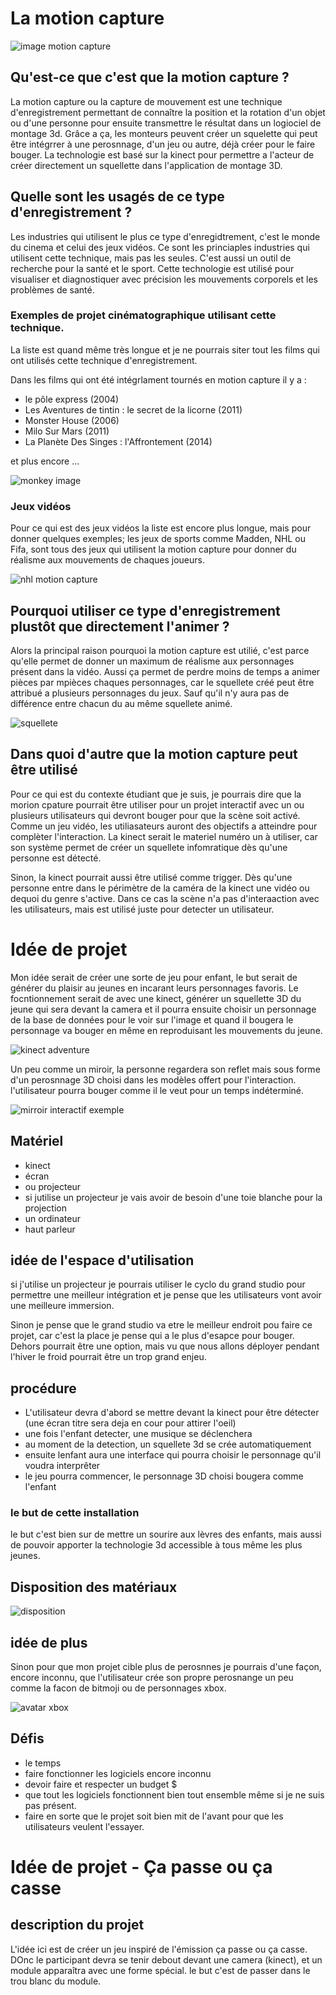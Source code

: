 # La motion capture
![image motion capture](/image/motion_deux_acteurs.jpg)
## Qu'est-ce que c'est que la motion capture ?
>
La motion capture ou la capture de mouvement est une technique d'enregistrement permettant de connaître la position et la rotation d'un objet ou d'une personne pour ensuite transmettre le résultat dans un logiociel de montage 3d. Grâce a ça, les monteurs peuvent créer un squelette qui peut être intégrrer à une perosnnage, d'un jeu ou autre, déjà créer pour le faire bouger. La technologie est basé sur la kinect pour permettre a l'acteur de créer directement un squellette dans l'application de montage 3D.

   ## Quelle sont les usagés de ce type d'enregistrement ?
   Les industries qui utilisent le plus ce type d'enregidtrement, c'est le monde du cinema et celui des jeux vidéos. Ce sont les princiaples industries qui utilisent cette technique, mais pas les seules. C'est aussi un outil de recherche pour la santé et le sport. Cette technologie est utilisé pour visualiser et diagnostiquer avec précision les mouvements corporels et les problèmes de santé.
>
   ### Exemples de projet cinématographique utilisant cette technique. 
>
La liste est quand même très longue et je ne pourrais siter tout les films qui ont utilisés cette technique d'enregistrement. 
>
Dans les films qui ont été intégrlament tournés en motion capture il y a :
   >
- le pôle express (2004)
- Les Aventures de tintin : le secret de la licorne (2011)
- Monster House (2006)
- Milo Sur Mars (2011)
- La Planète Des Singes : l'Affrontement (2014)
>
et plus encore ...
>
![monkey image](/image/monkey.jpg)
>
### Jeux vidéos
>
Pour ce qui est des jeux vidéos la liste est encore plus longue, mais pour donner quelques exemples; les jeux de sports comme Madden, NHL ou Fifa, sont tous des jeux qui utilisent la motion capture pour donner du réalisme aux mouvements de chaques joueurs.
>
![nhl motion capture](/image/nhl.jpg)


## Pourquoi utiliser ce type d'enregistrement plustôt que directement l'animer ?
Alors la principal raison pourquoi la motion capture est utilié, c'est parce qu'elle permet de donner un maximum de réalisme aux personnages présent dans la vidéo. Aussi ça permet de perdre moins de temps a animer pièces par mpièces chaques personnages, car le squellete créé peut être attribué a plusieurs personnages du jeux. Sauf qu'il n'y aura pas de différence entre chacun du au même squellete animé.

![squellete](/image/squellette.jpg)

## Dans quoi d'autre que la motion capture peut être utilisé

Pour ce qui est du contexte étudiant que je suis, je pourrais dire que la morion cpature pourrait être utiliser pour un projet interactif avec un ou plusieurs utilisateurs qui devront bouger pour que la scène soit activé. Comme un jeu vidéo, les utiliasateurs auront des objectifs a atteindre pour complèter l'interaction. La kinect serait le materiel numéro un à utiliser, car son système permet de créer un squellete infomratique dès qu'une personne est détecté.

Sinon, la kinect pourrait aussi être utilisé comme trigger. Dès qu'une personne entre dans le périmètre de la caméra de la kinect une vidéo ou dequoi du genre s'active. Dans ce cas la scène n'a pas d'interaaction avec les utilisateurs, mais est utilisé juste pour detecter un utilisateur. 


# Idée de projet
Mon idée serait de créer une sorte de jeu pour enfant, le but serait de générer du plaisir au jeunes en incarant leurs personnages favoris. Le focntionnement serait de avec une kinect, générer un squellette 3D du jeune qui sera devant la camera et il pourra ensuite choisir un personnage de la base de données pour le voir sur l'image et quand il bougera le personnage va bouger en même en reproduisant les mouvements du jeune.

![kinect adventure](image/kinect-adventures.jpg)

Un peu comme un miroir, la personne regardera son reflet mais sous forme d'un perosnnage 3D choisi dans les modèles offert pour l'interaction. l'utilisateur pourra bouger comme il le veut pour un temps indéterminé. 

![mirroir interactif exemple](image/miroirs-interactifs.jpg)

## Matériel
- kinect
- écran
- ou projecteur
- si jutilise un projecteur je vais avoir de besoin d'une toie blanche pour la projection
- un ordinateur
- haut parleur

## idée de l'espace d'utilisation
  si j'utilise un projecteur je pourrais utiliser le cyclo du grand studio pour permettre une meilleur intégration et je pense que les utilisateurs vont avoir une meilleure immersion.

  Sinon je pense que le grand studio va etre le meilleur endroit pou faire ce projet, car c'est la place je pense qui a le plus d'esapce pour bouger. Dehors pourrait être une option, mais vu que nous allons déployer pendant l'hiver le froid pourrait être un trop grand enjeu.

## procédure
- L'utilisateur devra d'abord se mettre devant la kinect pour être détecter (une écran titre sera deja en cour pour attirer l'oeil)
- une fois l'enfant detecter, une musique se déclenchera
- au moment de la detection, un squellete 3d se crée automatiquement
- ensuite lenfant aura une interface qui pourra choisir le personnage qu'il voudra interprêter
- le jeu pourra commencer, le personnage 3D choisi bougera comme l'enfant

### le but de cette installation
le but c'est bien sur de mettre un sourire aux lèvres des enfants,  mais aussi de pouvoir apporter la technologie 3d accessible à tous même les plus jeunes.

## Disposition des matériaux
![disposition](image/disposition_materiaux.JPG)

## idée de plus
Sinon pour que mon projet cible plus de perosnnes je pourrais d'une façon, encore inconnu, que l'utilisateur crée son propre perosnange un peu comme la facon de bitmoji ou de personnages xbox.  

![avatar xbox](image/xbox-avatar.jpg)

## Défis
- le temps
- faire fonctionner les logiciels encore inconnu
- devoir faire et respecter un budget $
- que tout les logiciels fonctionnent bien tout ensemble même si je ne suis pas présent.
- faire en sorte que le projet soit bien mit de l'avant pour que les utilisateurs veulent l'essayer.

# Idée de projet - Ça passe ou ça casse
## description du projet
L'idée ici est de créer un jeu inspiré de l'émission ça passe ou ça casse. DOnc le participant devra se tenir debout devant une camera (kinect), et un module apparaîtra avec une forme spécial. le but c'est de passer dans le trou blanc du module.   
